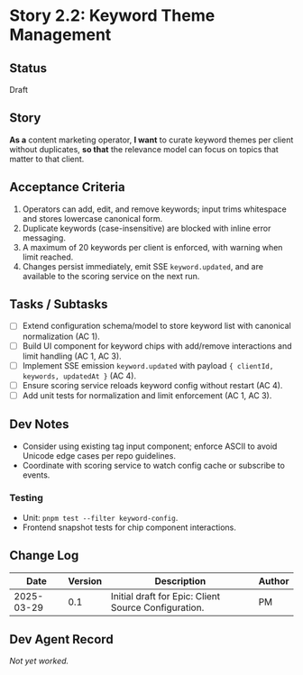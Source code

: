 # Story 2.2: Keyword Theme Management

## Status
Draft

## Story
**As a** content marketing operator,
**I want** to curate keyword themes per client without duplicates,
**so that** the relevance model can focus on topics that matter to that client.

## Acceptance Criteria
1. Operators can add, edit, and remove keywords; input trims whitespace and stores lowercase canonical form.
2. Duplicate keywords (case-insensitive) are blocked with inline error messaging.
3. A maximum of 20 keywords per client is enforced, with warning when limit reached.
4. Changes persist immediately, emit SSE `keyword.updated`, and are available to the scoring service on the next run.

## Tasks / Subtasks
- [ ] Extend configuration schema/model to store keyword list with canonical normalization (AC 1).
- [ ] Build UI component for keyword chips with add/remove interactions and limit handling (AC 1, AC 3).
- [ ] Implement SSE emission `keyword.updated` with payload `{ clientId, keywords, updatedAt }` (AC 4).
- [ ] Ensure scoring service reloads keyword config without restart (AC 4).
- [ ] Add unit tests for normalization and limit enforcement (AC 1, AC 3).

## Dev Notes
- Consider using existing tag input component; enforce ASCII to avoid Unicode edge cases per repo guidelines.
- Coordinate with scoring service to watch config cache or subscribe to events.

### Testing
- Unit: `pnpm test --filter keyword-config`.
- Frontend snapshot tests for chip component interactions.

## Change Log
| Date | Version | Description | Author |
|------|---------|-------------|--------|
| 2025-03-29 | 0.1 | Initial draft for Epic: Client Source Configuration. | PM |

## Dev Agent Record
_Not yet worked._
